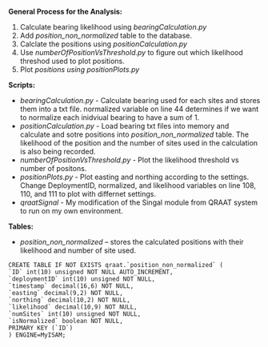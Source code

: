 **General Process for the Analysis:**

1. Calculate bearing likelihood using *bearingCalculation.py*
2. Add *position_non_normalized* table to the database.
3. Calclate the positions using *positionCalculation.py*
4. Use *numberOfPositionVsThreshold.py* to figure out which likelihood threshod used to plot positions.
5. Plot *positions using positionPlots.py*


**Scripts:**

- *bearingCalculation.py* - Calculate bearing used for each sites and stores them into a txt file. normalized variable on line 44 determines if we want to normalize each inidviual bearing to have a sum of 1. 
- *positionCalculation.py* - Load bearing txt files into memory and calculate and sotre positions into *position_non_normalized* table. The likelihood of the position and the number of sites used in the calculation is also being recorded. 
- *numberOfPositionVsThreshold.py* - Plot the likelihood threshold vs number of positons.
- *positionPlots.py* -  Plot easting and northing according to the settings. Change DeploymentID, normalized, and likelihood variables on line 108, 110, and 111 to plot with differnet settings. 
- *qraatSignal* - My modification of the Singal module from QRAAT system to run on my own environment. 


**Tables:**

- *position_non_normalized* – stores the calculated positions with their likelihood and number of site used.


```
CREATE TABLE IF NOT EXISTS qraat.`position_non_normalized` (
`ID` int(10) unsigned NOT NULL AUTO_INCREMENT, 
`deploymentID` int(10) unsigned NOT NULL,
`timestamp` decimal(16,6) NOT NULL, 
`easting` decimal(9,2) NOT NULL, 
`northing` decimal(10,2) NOT NULL,
`likelihood` decimal(10,9) NOT NULL,
`numSites` int(10) unsigned NOT NULL,
`isNormalized` boolean NOT NULL,
PRIMARY KEY (`ID`)
) ENGINE=MyISAM;

```
